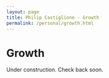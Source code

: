 ```yaml
---
layout: page
title: Philip Castiglione - Growth
permalink: /personal/growth.html
---
```


# Growth

Under construction. Check back soon.
